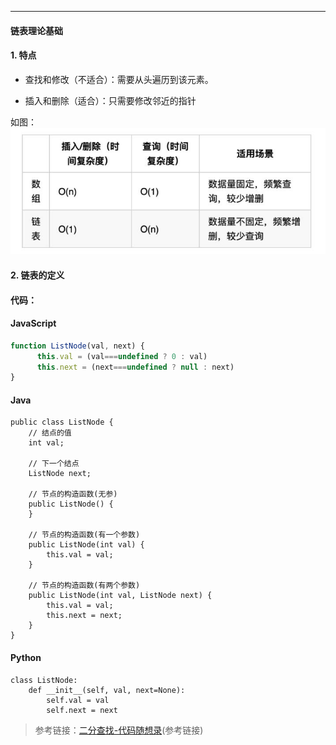 >


---

#### 链表理论基础




#### 1. 特点

- 查找和修改（不适合）：需要从头遍历到该元素。

- 插入和删除（适合）：只需要修改邻近的指针

如图：  
![性能分析](imgs/2_1_1.jpg)


#### 2. 链表的定义

#### 代码：

<!-- tabs:start -->

#### **JavaScript**

```javascript
function ListNode(val, next) {
      this.val = (val===undefined ? 0 : val)
      this.next = (next===undefined ? null : next)
}
```

#### **Java**

```
public class ListNode {
    // 结点的值
    int val;

    // 下一个结点
    ListNode next;

    // 节点的构造函数(无参)
    public ListNode() {
    }

    // 节点的构造函数(有一个参数)
    public ListNode(int val) {
        this.val = val;
    }

    // 节点的构造函数(有两个参数)
    public ListNode(int val, ListNode next) {
        this.val = val;
        this.next = next;
    }
}
```

#### **Python**

```
class ListNode:
    def __init__(self, val, next=None):
        self.val = val
        self.next = next
```

<!-- tabs:end -->

>   参考链接：[二分查找-代码随想录](https://programmercarl.com/%E9%93%BE%E8%A1%A8%E7%90%86%E8%AE%BA%E5%9F%BA%E7%A1%80.html#%E6%B7%BB%E5%8A%A0%E8%8A%82%E7%82%B9)(参考链接)


